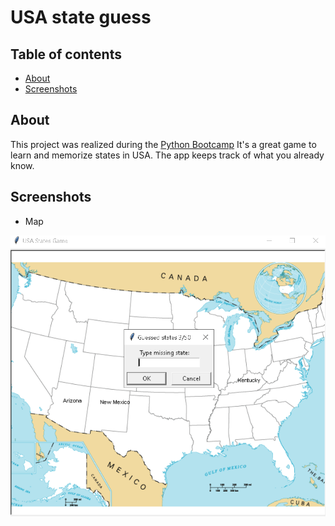 # USA state guess

## Table of contents

* [About](#about)
* [Screenshots](#screenshots)

## About

This project was realized during the [Python Bootcamp](https://www.udemy.com/course/100-days-of-code/)
It's a great game to learn and memorize states in USA. The app keeps track of what you already know.

## Screenshots

* Map

![Screen](static/app-window.png)



